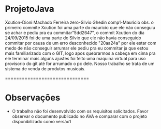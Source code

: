 # ProjetoJava
Xcution-Dioni Machado Ferreira
zero-Silvio Ghedin
comp1-Mauricio
obs. o primeiro commite Xcution foi uma parte do mauricio que ele não conseguiu se achar e pediu pra eu commitar"5dd2647", 
o commit Xcution do dia 24/09/2015 foi de uma parte do Silvio que ele não havia conseguido commitar por causa de um erro 
desconhecido "20aa24a" por ele estar com medo de não conseguir arrumar ele pediu pra eu commitar ja que estou mais 
familiarizado com o GIT, logo apos quebrarmos a cabeça em cima pra ele terminar mais alguns ajustes foi feito uma 
maquina virtual para uso provisorio do git até for arrumado o pc dele.
Nosso trabalho se trata de um sistema de venda de produtos musicais.

==============================
# Observações
* O trabalho não foi desenvolvido com os requisitos solicitados. Favor observar o documento publicado no AVA e comparar com o projeto disponibilizado como versão1
